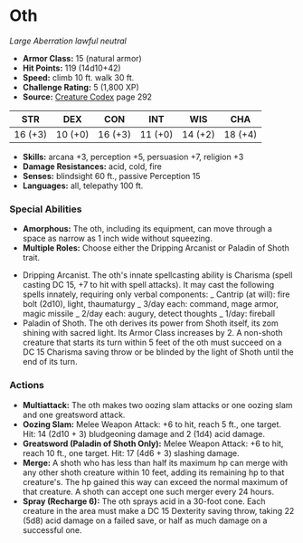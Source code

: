 # Oth

*Large* *Aberration* *lawful neutral*

- **Armor Class:** 15 (natural armor)
- **Hit Points:** 119 (14d10+42)
- **Speed:** climb 10 ft. walk 30 ft.
- **Challenge Rating:** 5 (1,800 XP)
- **Source:** [Creature Codex](https://koboldpress.com/kpstore/product/creature-codex-for-5th-edition-dnd) page 292

| STR | DEX | CON | INT | WIS | CHA |
| --- | --- | --- | --- | --- | --- |
| 16 (+3) | 10 (+0) | 16 (+3) | 11 (+0) | 14 (+2) | 18 (+4) |

- **Skills:** arcana +3, perception +5, persuasion +7, religion +3
- **Damage Resistances:** acid, cold, fire
- **Senses:** blindsight 60 ft., passive Perception 15
- **Languages:** all, telepathy 100 ft.

### Special Abilities

- **Amorphous:** The oth, including its equipment, can move through a space as narrow as 1 inch wide without squeezing.
- **Multiple Roles:** Choose either the Dripping Arcanist or Paladin of Shoth trait. 
* Dripping Arcanist. The oth's innate spellcasting ability is Charisma (spell casting DC 15, +7 to hit with spell attacks). It may cast the following spells innately, requiring only verbal components: _
Cantrip (at will): fire bolt (2d10), light, thaumaturgy _
3/day each: command, mage armor, magic missile _
2/day each: augury, detect thoughts _
1/day: fireball
* Paladin of Shoth. The oth derives its power from Shoth itself, its zom shining with sacred light. Its Armor Class increases by 2. A non-shoth creature that starts its turn within 5 feet of the oth must succeed on a DC 15 Charisma saving throw or be blinded by the light of Shoth until the end of its turn.

### Actions

- **Multiattack:** The oth makes two oozing slam attacks or one oozing slam and one greatsword attack.
- **Oozing Slam:** Melee Weapon Attack: +6 to hit, reach 5 ft., one target. Hit: 14 (2d10 + 3) bludgeoning damage and 2 (1d4) acid damage.
- **Greatsword (Paladin of Shoth Only):** Melee Weapon Attack: +6 to hit, reach 10 ft., one target. Hit: 17 (4d6 + 3) slashing damage.
- **Merge:** A shoth who has less than half its maximum hp can merge with any other shoth creature within 10 feet, adding its remaining hp to that creature's. The hp gained this way can exceed the normal maximum of that creature. A shoth can accept one such merger every 24 hours.
- **Spray (Recharge 6):** The oth sprays acid in a 30-foot cone. Each creature in the area must make a DC 15 Dexterity saving throw, taking 22 (5d8) acid damage on a failed save, or half as much damage on a successful one.


